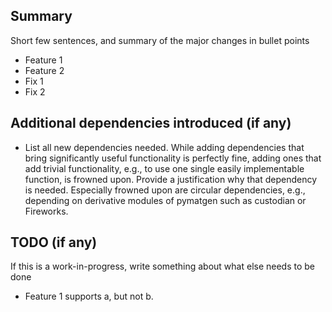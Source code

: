 ## Summary

Short few sentences, and summary of the major changes in bullet 
points

* Feature 1
* Feature 2
* Fix 1
* Fix 2

## Additional dependencies introduced (if any)

* List all new dependencies needed. While adding dependencies that bring
significantly useful functionality is perfectly fine, adding ones that 
add trivial functionality, e.g., to use one single easily implementable
function, is frowned upon. Provide a justification why that dependency is needed. 
Especially frowned upon are circular dependencies, e.g., depending on derivative
modules of pymatgen such as custodian or Fireworks.

## TODO (if any)

If this is a work-in-progress, write something about what else needs 
to be done

* Feature 1 supports a, but not b.